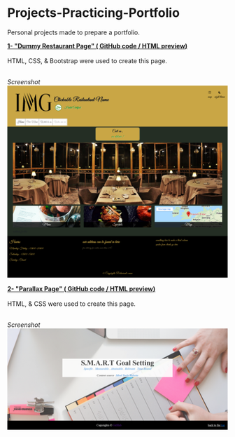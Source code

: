 # Projects-Practicing-Portfolio
Personal projects made to prepare a portfolio.<br/>

<b><u>1- "Dummy Restaurant Page" (
  <a href="https://github.com/Watch-Me-Fly/Projects-Practicing-Portfolio/tree/main/Responsive-Restau">GitHub code</a>  /   <a href="https://htmlpreview.github.io/?https://github.com/Watch-Me-Fly/Projects-Practicing-Portfolio/blob/main/Responsive-Restau/Index.html">HTML preview</a>)
  </u></b><br/>
<br/>
HTML, CSS, & Bootstrap were used to create this page.<br/><br/>

<i>Screenshot</i><br/>
<img src="Responsive-Restau/screenshot.png"><br/>


<b><u>2- "Parallax Page" (
  <a href="https://github.com/Watch-Me-Fly/Projects-Practicing-Portfolio/tree/main/Parallax%20Website">GitHub code</a>  /   <a href="https://htmlpreview.github.io/?https://github.com/Watch-Me-Fly/Projects-Practicing-Portfolio/blob/main/Parallax%20Website/Index.html">HTML preview</a>)
  </u></b><br/>
<br/>
HTML, & CSS were used to create this page.<br/><br/>

<i>Screenshot</i><br/>
<img src="Parallax Website/screenshot.png"><br/>




